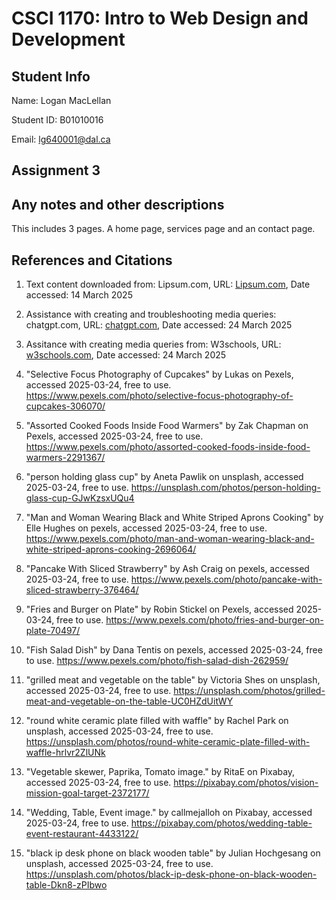 # CSCI 1170: Intro to Web Design and Development

## Student Info

Name: Logan MacLellan

Student ID: B01010016

Email: lg640001@dal.ca

## Assignment 3 

## Any notes and other descriptions

This includes 3 pages. A home page, services page and an contact page.

## References and Citations

1. Text content downloaded from: Lipsum.com, URL: [Lipsum.com](https://www.lipsum.com), Date accessed: 14 March 2025

2. Assistance with creating and troubleshooting media queries: chatgpt.com, URL: [chatgpt.com](https://chatgpt.com/share/67e1dd2c-6200-800d-9c1a-4f9c58ab6d1c), Date accessed: 24 March 2025

3. Assitance with creating media queries from: W3schools, URL: [w3schools.com](https://www.w3schools.com/css/css_rwd_mediaqueries.asp), Date accessed: 24 March 2025

4. "Selective Focus Photography of Cupcakes" by Lukas on Pexels, accessed 2025-03-24, free to use.
https://www.pexels.com/photo/selective-focus-photography-of-cupcakes-306070/

5. "Assorted Cooked Foods Inside Food Warmers" by Zak Chapman on Pexels, accessed 2025-03-24, free to use.
https://www.pexels.com/photo/assorted-cooked-foods-inside-food-warmers-2291367/

6. "person holding glass cup" by Aneta Pawlik on unsplash, accessed 2025-03-24, free to use.
https://unsplash.com/photos/person-holding-glass-cup-GJwKzsxUQu4

7. "Man and Woman Wearing Black and White Striped Aprons Cooking" by Elle Hughes on pexels, accessed 2025-03-24, free to use.
https://www.pexels.com/photo/man-and-woman-wearing-black-and-white-striped-aprons-cooking-2696064/

8. "Pancake With Sliced Strawberry" by Ash Craig on pexels, accessed 2025-03-24, free to use.
https://www.pexels.com/photo/pancake-with-sliced-strawberry-376464/

9. "Fries and Burger on Plate" by Robin Stickel on Pexels, accessed 2025-03-24, free to use.
https://www.pexels.com/photo/fries-and-burger-on-plate-70497/

10. "Fish Salad Dish" by Dana Tentis on pexels, accessed 2025-03-24, free to use.
https://www.pexels.com/photo/fish-salad-dish-262959/

11. "grilled meat and vegetable on the table" by Victoria Shes on unsplash, accessed 2025-03-24, free to use.
https://unsplash.com/photos/grilled-meat-and-vegetable-on-the-table-UC0HZdUitWY

12. "round white ceramic plate filled with waffle" by Rachel Park on unsplash, accessed 2025-03-24, free to use.
https://unsplash.com/photos/round-white-ceramic-plate-filled-with-waffle-hrlvr2ZlUNk

13. "Vegetable skewer, Paprika, Tomato image." by RitaE on Pixabay, accessed 2025-03-24, free to use.
https://pixabay.com/photos/vision-mission-goal-target-2372177/

14. "Wedding, Table, Event image." by callmejalloh on Pixabay, accessed 2025-03-24, free to use.
https://pixabay.com/photos/wedding-table-event-restaurant-4433122/ 

15. "black ip desk phone on black wooden table" by Julian Hochgesang on unsplash, accessed 2025-03-24, free to use.
https://unsplash.com/photos/black-ip-desk-phone-on-black-wooden-table-Dkn8-zPIbwo